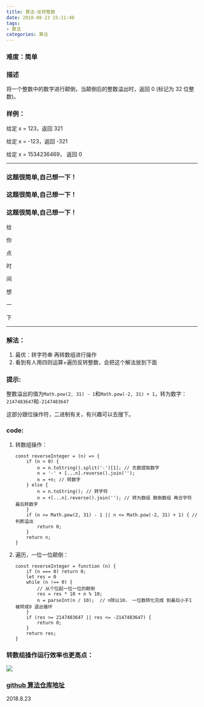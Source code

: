 ```yaml
---
title: 算法-反转整数
date: 2018-08-23 15:11:40
tags:
- 算法
categories: 算法
---
```


### 难度：简单

### 描述

将一个整数中的数字进行颠倒，当颠倒后的整数溢出时，返回 0 (标记为 32 位整数)。

### 样例：

给定 x = 123，返回 321

给定 x = -123，返回 -321

给定 x = 1534236469， 返回 0

---

### 这题很简单,自己想一下！

### 这题很简单,自己想一下！

### 这题很简单,自己想一下！

给

你

点

时

间

想

一

下

---

### 解法：

1. 最优：转字符串 再转数组进行操作
2. 看到有人用四则运算+遍历反转整数，会把这个解法放到下面

### 提示:

整数溢出的值为`Math.pow(2, 31) - 1`和`Math.pow(-2, 31) + 1`，转为数字：`2147483647`和`-2147483647`

这部分跟位操作符，二进制有关，有兴趣可以去搜下。

### code:

1.  转数组操作：

        const reverseInteger = (n) => {
            if (n < 0) {
                n = n.toString().split('-')[1]; // 负数提取数字
                n = '-' + [...n].reverse().join('');
                n = +n; // 转数字
            } else {
                n = n.toString(); // 转字符
                n = +[...n].reverse().join(''); // 转为数组 颠倒数组 再合字符 最后转数字
            }
            if (n >= Math.pow(2, 31) - 1 || n <= Math.pow(-2, 31) + 1) { // 判断溢出
                return 0;
            }
            return n;
        }

2.  遍历，一位一位颠倒：

        const reverseInteger = function (n) {
            if (n === 0) return 0;
            let res = 0
            while (n !== 0) {
                // 从个位起一位一位的颠倒
                res = res * 10 + n % 10;
                n = parseInt(n / 10);  // n除以10， 一位数转化完成 到最后小于1 被转成0 退出循环
            }
            if (res >= 2147483647 || res <= -2147483647) {
                return 0;
            }
            return res;
        }

### 转数组操作运行效率也更高点：

![](http://ww1.sinaimg.cn/large/005Y4rCogy1fujnet3b8vj318z0kh41p.jpg)


### [github 算法仓库地址](https://github.com/OBKoro1/Brush_algorithm)

2018.8.23